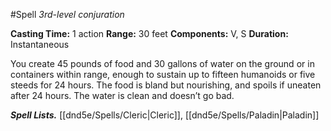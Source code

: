 #Spell
*3rd-level conjuration*

**Casting Time:** 1 action
**Range:** 30 feet
**Components:** V, S
**Duration:** Instantaneous

You create 45 pounds of food and 30 gallons of water on the ground or in containers within range, enough to sustain up to fifteen humanoids or five steeds for 24 hours. The food is bland but nourishing, and spoils if uneaten after 24 hours. The water is clean and doesn’t go bad.

***Spell Lists.*** [[dnd5e/Spells/Cleric\|Cleric]], [[dnd5e/Spells/Paladin\|Paladin]]